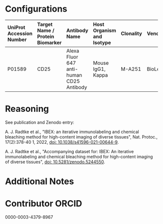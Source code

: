 # Configurations

| UniProt Accession Number   | Target Name / Protein Biomarker   | Antibody Name                            | Host Organism and Isotype   | Clonality   | Vendor    |   Catalog Number | Conjugate   | RRID       | Application   | Method        | Tissue Preservation   | Tissue           | Detergent         | Antigen Retrieval Conditions   | Dye Inactivation Conditions   | Result   | Agree        | Disagree   |
|:---------------------------|:----------------------------------|:-----------------------------------------|:----------------------------|:------------|:----------|-----------------:|:------------|:-----------|:--------------|:--------------|:----------------------|:-----------------|:------------------|:-------------------------------|:------------------------------|:---------|:-------------|:-----------|
| P01589                     | CD25                              | Alexa Fluor 647 anti-human CD25 Antibody | Mouse IgG1, Kappa           | M-A251      | BioLegend |           356128 | AF647       | AB_2563588 | IHC-Fr        | IBEX2D Manual | 1% PFA Fixed Frozen   | Human lymph node | 0.3% Triton-X-100 |                                | 1 mg/ml LiBH4 15 minutes      | Success  | [+](#reason1) |            |

# Reasoning

<a name="reason1"></a>
See publication and Zenodo entry:

A. J. Radtke et al., "IBEX: an iterative immunolabeling and chemical bleaching
 method for high-content imaging of diverse tissues", Nat. Protoc., 17(2):378-40
1, 2022, [doi: 10.1038/s41596-021-00644-9](https://doi.org/10.1038/s41596-021-00644-9).

A. J. Radtke et al., "Accompanying dataset for: IBEX: An iterative immunolabeling and chemical 
bleaching method for high-content imaging of diverse tissues",
[doi: 10.5281/zenodo.5244550](https://doi.org/10.5281/zenodo.5244551).


# Additional Notes

# Contributor ORCID

0000-0003-4379-8967
